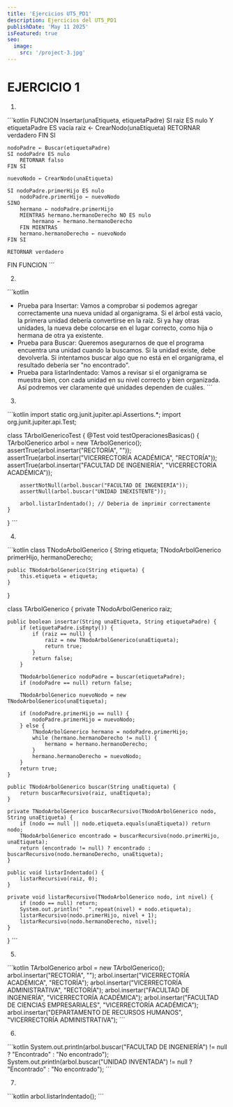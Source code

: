 ```yaml
---
title: 'Ejercicios UT5_PD1'
description: Ejercicios del UT5_PD1
publishDate: 'May 11 2025'
isFeatured: true
seo:
  image:
    src: '/project-3.jpg'
---
```


# EJERCICIO 1

1)
´´´kotlin
FUNCION Insertar(unaEtiqueta, etiquetaPadre)
    SI raiz ES nulo Y etiquetaPadre ES vacía
        raiz ← CrearNodo(unaEtiqueta)
        RETORNAR verdadero
    FIN SI

    nodoPadre ← Buscar(etiquetaPadre)
    SI nodoPadre ES nulo
        RETORNAR falso
    FIN SI

    nuevoNodo ← CrearNodo(unaEtiqueta)

    SI nodoPadre.primerHijo ES nulo
        nodoPadre.primerHijo ← nuevoNodo
    SINO
        hermano ← nodoPadre.primerHijo
        MIENTRAS hermano.hermanoDerecho NO ES nulo
            hermano ← hermano.hermanoDerecho
        FIN MIENTRAS
        hermano.hermanoDerecho ← nuevoNodo
    FIN SI

    RETORNAR verdadero
FIN FUNCION
´´´

2)
´´´kotlin
- Prueba para Insertar: Vamos a comprobar si podemos agregar correctamente una nueva unidad al organigrama. Si el árbol está vacío, la primera unidad debería convertirse en la raíz. Si ya hay otras unidades, la nueva debe colocarse en el lugar correcto, como hija o hermana de otra ya existente.
- Prueba para Buscar: Queremos asegurarnos de que el programa encuentra una unidad cuando la buscamos. Si la unidad existe, debe devolverla. Si intentamos buscar algo que no está en el organigrama, el resultado debería ser "no encontrado".
- Prueba para listarIndentado: Vamos a revisar si el organigrama se muestra bien, con cada unidad en su nivel correcto y bien organizada. Así podremos ver claramente qué unidades dependen de cuáles.
´´´

3)
´´´kotlin
import static org.junit.jupiter.api.Assertions.*;
import org.junit.jupiter.api.Test;

class TArbolGenericoTest {
    @Test
    void testOperacionesBasicas() {
        TArbolGenerico arbol = new TArbolGenerico();
        assertTrue(arbol.insertar("RECTORÍA", ""));
        assertTrue(arbol.insertar("VICERRECTORÍA ACADÉMICA", "RECTORÍA"));
        assertTrue(arbol.insertar("FACULTAD DE INGENIERÍA", "VICERRECTORÍA ACADÉMICA"));

        assertNotNull(arbol.buscar("FACULTAD DE INGENIERÍA"));
        assertNull(arbol.buscar("UNIDAD INEXISTENTE"));

        arbol.listarIndentado(); // Deberia de imprimir correctamente
    }
}
´´´

4)

´´´kotlin
class TNodoArbolGenerico {
    String etiqueta;
    TNodoArbolGenerico primerHijo, hermanoDerecho;

    public TNodoArbolGenerico(String etiqueta) {
        this.etiqueta = etiqueta;
    }
}

class TArbolGenerico {
    private TNodoArbolGenerico raiz;

    public boolean insertar(String unaEtiqueta, String etiquetaPadre) {
        if (etiquetaPadre.isEmpty()) {
            if (raiz == null) {
                raiz = new TNodoArbolGenerico(unaEtiqueta);
                return true;
            }
            return false;
        }

        TNodoArbolGenerico nodoPadre = buscar(etiquetaPadre);
        if (nodoPadre == null) return false;

        TNodoArbolGenerico nuevoNodo = new TNodoArbolGenerico(unaEtiqueta);

        if (nodoPadre.primerHijo == null) {
            nodoPadre.primerHijo = nuevoNodo;
        } else {
            TNodoArbolGenerico hermano = nodoPadre.primerHijo;
            while (hermano.hermanoDerecho != null) {
                hermano = hermano.hermanoDerecho;
            }
            hermano.hermanoDerecho = nuevoNodo;
        }
        return true;
    }

    public TNodoArbolGenerico buscar(String unaEtiqueta) {
        return buscarRecursivo(raiz, unaEtiqueta);
    }

    private TNodoArbolGenerico buscarRecursivo(TNodoArbolGenerico nodo, String unaEtiqueta) {
        if (nodo == null || nodo.etiqueta.equals(unaEtiqueta)) return nodo;
        TNodoArbolGenerico encontrado = buscarRecursivo(nodo.primerHijo, unaEtiqueta);
        return (encontrado != null) ? encontrado : buscarRecursivo(nodo.hermanoDerecho, unaEtiqueta);
    }

    public void listarIndentado() {
        listarRecursivo(raiz, 0);
    }

    private void listarRecursivo(TNodoArbolGenerico nodo, int nivel) {
        if (nodo == null) return;
        System.out.println("  ".repeat(nivel) + nodo.etiqueta);
        listarRecursivo(nodo.primerHijo, nivel + 1);
        listarRecursivo(nodo.hermanoDerecho, nivel);
    }
}
´´´

5)
´´´kotlin
TArbolGenerico arbol = new TArbolGenerico();
arbol.insertar("RECTORÍA", "");
arbol.insertar("VICERRECTORÍA ACADÉMICA", "RECTORÍA");
arbol.insertar("VICERRECTORÍA ADMINISTRATIVA", "RECTORÍA");
arbol.insertar("FACULTAD DE INGENIERÍA", "VICERRECTORÍA ACADÉMICA");
arbol.insertar("FACULTAD DE CIENCIAS EMPRESARIALES", "VICERRECTORÍA ACADÉMICA");
arbol.insertar("DEPARTAMENTO DE RECURSOS HUMANOS", "VICERRECTORÍA ADMINISTRATIVA");
´´´

6)
´´´kotlin
System.out.println(arbol.buscar("FACULTAD DE INGENIERÍA") != null ? "Encontrado" : "No encontrado");
System.out.println(arbol.buscar("UNIDAD INVENTADA") != null ? "Encontrado" : "No encontrado");
´´´

7)
´´´kotlin
arbol.listarIndentado();
´´´